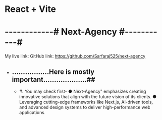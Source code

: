 # React + Vite

# ------------# Next-Agency #-----------#

My live link: 
GitHub link: https://github.com/Sarfaraj525/next-agency

- ## .................Here is mostly important....................##

  - #. You may check first-
    ● Next-Agency" emphasizes creating innovative solutions that align with the future vision of its clients.
    ● Leveraging cutting-edge frameworks like Next.js, AI-driven tools, and advanced design systems to deliver high-performance web applications.
